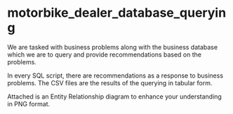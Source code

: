 # motorbike_dealer_database_querying
We are tasked with business problems along with the business database which we are to query and provide recommendations based on the problems.

In every SQL script, there are recommendations as a response to business problems.
The CSV files are the results of the querying in tabular form.

Attached is an Entity Relationship diagram to enhance your understanding  in PNG format.
